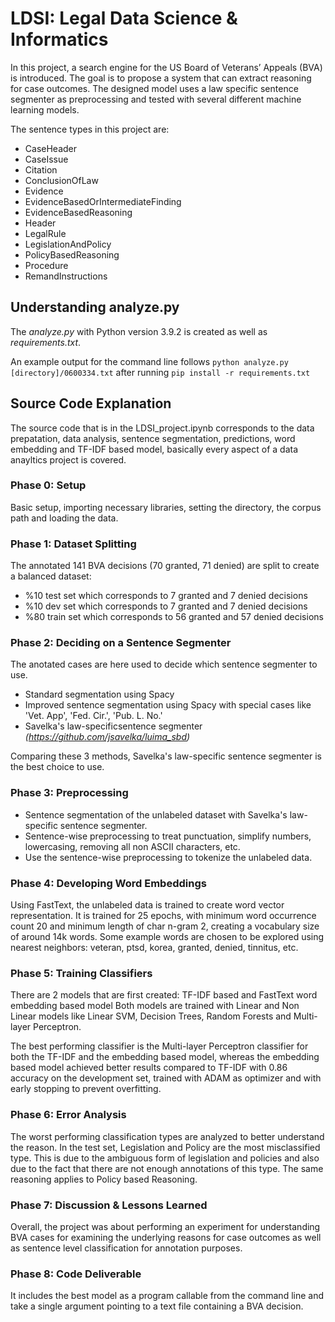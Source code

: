 # LDSI: Legal Data Science &amp; Informatics

In this project, a search engine for the US Board of Veterans’ Appeals (BVA) is introduced.
The goal is to propose a system that can extract reasoning for case outcomes. The designed
model uses a law specific sentence segmenter as preprocessing and tested with several
different machine learning models.

The sentence types in this project are:
- CaseHeader
- CaseIssue
- Citation
- ConclusionOfLaw
- Evidence
- EvidenceBasedOrIntermediateFinding
- EvidenceBasedReasoning
- Header
- LegalRule
- LegislationAndPolicy
- PolicyBasedReasoning
- Procedure
- RemandInstructions

## Understanding analyze.py
The *analyze.py* with Python version 3.9.2 is created as well as *requirements.txt*. 

An example output for the command line follows `python analyze.py [directory]/0600334.txt` after running `pip install -r requirements.txt`

## Source Code Explanation
The source code that is in the LDSI_project.ipynb corresponds to the data prepatation, data analysis, sentence segmentation, predictions, word embedding and TF-IDF based model, basically every aspect of a data anayltics project is covered. 

### Phase 0: Setup
Basic setup, importing necessary libraries, setting the directory, the corpus path and loading the data.

### Phase 1: Dataset Splitting
The annotated 141 BVA decisions (70 granted, 71 denied) are split to create a balanced dataset: 
- %10 test set which corresponds to 7 granted and 7 denied decisions
- %10 dev set which corresponds to 7 granted and 7 denied decisions
- %80 train set which corresponds to 56 granted and 57 denied decisions

### Phase 2: Deciding on a Sentence Segmenter
The anotated cases are here used to decide which sentence segmenter to use. 
- Standard segmentation using Spacy
- Improved sentence segmentation using Spacy with special cases like 'Vet. App', 'Fed. Cir.', 'Pub. L. No.'
- Savelka's law-specificsentence segmenter *(https://github.com/jsavelka/luima_sbd)*

Comparing these 3 methods, Savelka's law-specific sentence segmenter is the best choice to use. 

### Phase 3: Preprocessing
- Sentence segmentation of the unlabeled dataset with Savelka's law-specific sentence segmenter. 
- Sentence-wise preprocessing to treat punctuation, simplify numbers, lowercasing, removing all non ASCII characters, etc. 
- Use the sentence-wise preprocessing to tokenize the unlabeled data.

### Phase 4: Developing Word Embeddings
Using FastText, the unlabeled data is trained to create word vector representation. It is trained for 25 epochs, with minimum word occurrence count 20 and minimum length of char n-gram 2, creating a vocabulary size of around 14k words. 
Some example words are chosen to be explored using nearest neighbors: veteran, ptsd, korea, granted, denied, tinnitus, etc.

### Phase 5: Training Classifiers
There are 2 models that are first created: TF-IDF based and FastText word embedding based model 
Both models are trained with Linear and Non Linear models like Linear SVM, Decision Trees, Random Forests and Multi-layer Perceptron.

The best performing classifier is the Multi-layer Perceptron classifier for both the TF-IDF and the embedding based model, whereas the embedding based model achieved better results compared to TF-IDF with 0.86 accuracy on the development set, trained with ADAM as optimizer and with early stopping to prevent overfitting.

### Phase 6: Error Analysis
The worst performing classification types are analyzed to better understand the reason. 
In the test set, Legislation and Policy are the most misclassified type. This is due to the ambiguous form of legislation and policies and also due to the fact that there are not enough annotations of this type. The same reasoning applies to Policy based Reasoning.

### Phase 7: Discussion & Lessons Learned
Overall, the project was about performing an experiment for understanding BVA cases for examining the underlying reasons for case outcomes as well as sentence level classification for annotation purposes.

### Phase 8: Code Deliverable
It includes the best model as a program callable from the command line and take a single argument pointing to a text file containing a BVA decision.


